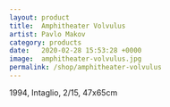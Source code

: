 ```yaml
---
layout: product
title:  Amphitheater Volvulus
artist: Pavlo Makov
category: products
date:   2020-02-28 15:53:28 +0000
image:  amphitheater-volvulus.jpg
permalink: /shop/amphitheater-volvulus
---
```

1994, Intaglio, 2/15, 47x65cm
